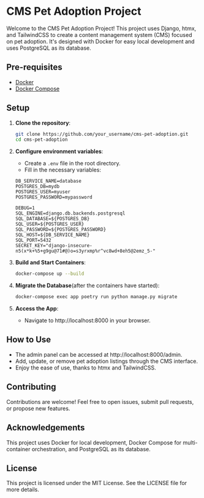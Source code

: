 # CMS Pet Adoption Project

Welcome to the CMS Pet Adoption Project! This project uses Django, htmx, and TailwindCSS to create a content management system (CMS) focused on pet adoption. It's designed with Docker for easy local development and uses PostgreSQL as its database.

## Pre-requisites

- [Docker](https://www.docker.com/get-started)
- [Docker Compose](https://docs.docker.com/compose/install/)

## Setup

1. **Clone the repository**:

   ```bash
   git clone https://github.com/your_username/cms-pet-adoption.git
   cd cms-pet-adoption

   ```

2. **Configure environment variables**:

   - Create a `.env` file in the root directory.
   - Fill in the necessary variables:

   ```env
   DB_SERVICE_NAME=database
   POSTGRES_DB=mydb
   POSTGRES_USER=myuser
   POSTGRES_PASSWORD=mypassword

   DEBUG=1
   SQL_ENGINE=django.db.backends.postgresql
   SQL_DATABASE=${POSTGRES_DB}
   SQL_USER=${POSTGRES_USER}
   SQL_PASSWORD=${POSTGRES_PASSWORD}
   SQL_HOST=${DB_SERVICE_NAME}
   SQL_PORT=5432
   SECRET_KEY="django-insecure-n5(x*k+%5+g9gu@71#@)o=s3yrxmp%r^vc8wd+8eh5@2emz_5-"

   ```

3. **Build and Start Containers**:

   ```bash
   docker-compose up --build

   ```

4. **Migrate the Database**(after the containers have started):

   ```bash
   docker-compose exec app poetry run python manage.py migrate

   ```

5. **Access the App**:
   - Navigate to http://localhost:8000 in your browser.

## How to Use

- The admin panel can be accessed at http://localhost:8000/admin.
- Add, update, or remove pet adoption listings through the CMS interface.
- Enjoy the ease of use, thanks to htmx and TailwindCSS.

## Contributing

Contributions are welcome! Feel free to open issues, submit pull requests, or propose new features.

## Acknowledgements

This project uses Docker for local development, Docker Compose for multi-container orchestration, and PostgreSQL as its database.

## License

This project is licensed under the MIT License. See the LICENSE file for more details.
